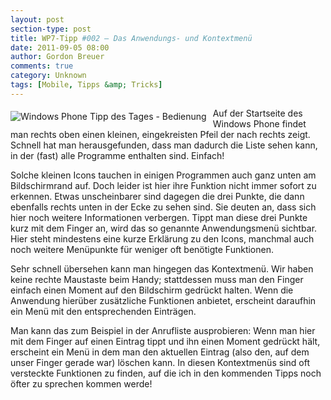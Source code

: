 ```yaml
---
layout: post
section-type: post
title: WP7-Tipp #002 – Das Anwendungs- und Kontextmenü
date: 2011-09-05 08:00
author: Gordon Breuer
comments: true
category: Unknown
tags: [Mobile, Tipps &amp; Tricks]
---
```

<p><img style="margin: 5px 10px 10px 0px; float: left;" src="http://anheledirwp.blob.core.windows.net/wordpress/2011/09/bedienung1.png" alt="Windows Phone Tipp des Tages - Bedienung" /></p>
<p>Auf der Startseite des Windows Phone findet man rechts oben einen kleinen, eingekreisten Pfeil der nach rechts zeigt. Schnell hat man herausgefunden, dass man dadurch die Liste sehen kann, in der (fast) alle Programme enthalten sind. Einfach!</p>
<p>Solche kleinen Icons tauchen in einigen Programmen auch ganz unten am Bildschirmrand auf. Doch leider ist hier ihre Funktion nicht immer sofort zu erkennen. Etwas unscheinbarer sind dagegen die drei Punkte, die dann ebenfalls rechts unten in der Ecke zu sehen sind. Sie deuten an, dass sich hier noch weitere Informationen verbergen. Tippt man diese drei Punkte kurz mit dem Finger an, wird das so genannte Anwendungsmen&uuml; sichtbar. Hier steht mindestens eine kurze Erkl&auml;rung zu den Icons, manchmal auch noch weitere Men&uuml;punkte f&uuml;r weniger oft ben&ouml;tigte Funktionen.</p>
<p>Sehr schnell &uuml;bersehen kann man hingegen das Kontextmen&uuml;. Wir haben keine rechte Maustaste beim Handy; stattdessen muss man den Finger einfach einen Moment auf den Bildschirm gedr&uuml;ckt halten. Wenn die Anwendung hier&uuml;ber zus&auml;tzliche Funktionen anbietet, erscheint daraufhin ein Men&uuml; mit den entsprechenden Eintr&auml;gen.</p>
<p>Man kann das zum Beispiel in der Anrufliste ausprobieren: Wenn man hier mit dem Finger auf einen Eintrag tippt und ihn einen Moment gedr&uuml;ckt h&auml;lt, erscheint ein Men&uuml; in dem man den aktuellen Eintrag (also den, auf dem unser Finger gerade war) l&ouml;schen kann. In diesen Kontextmen&uuml;s sind oft versteckte Funktionen zu finden, auf die ich in den kommenden Tipps noch &ouml;fter zu sprechen kommen werde!</p>
